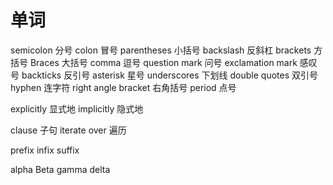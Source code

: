 # 单词

semicolon 分号
colon 冒号
parentheses 小括号
backslash 反斜杠
brackets 方括号
Braces 大括号
comma 逗号
question mark 问号
exclamation mark 感叹号
backticks 反引号
asterisk 星号
underscores 下划线
double quotes 双引号
hyphen 连字符
right angle bracket 右角括号
period 点号

explicitly 显式地
implicitly 隐式地

clause 子句
iterate over 遍历

prefix
infix
suffix

alpha
Beta
gamma
delta
